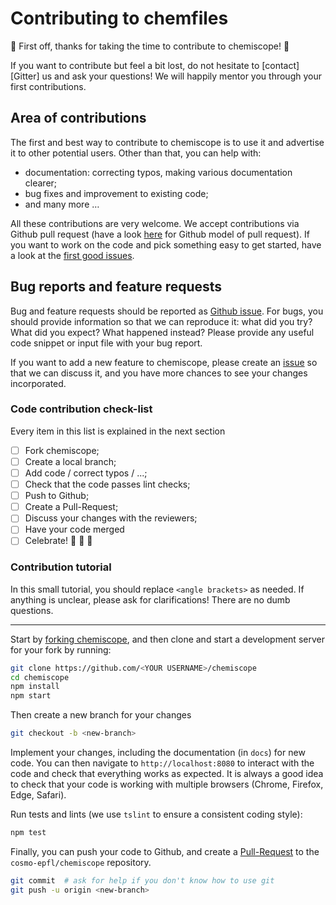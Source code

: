 # Contributing to chemfiles

:tada: First off, thanks for taking the time to contribute to chemiscope! :tada:

If you want to contribute but feel a bit lost, do not hesitate to
[contact][Gitter] us and ask your questions! We will happily mentor you through
your first contributions.

## Area of contributions

The first and best way to contribute to chemiscope is to use it and advertise it
to other potential users. Other than that, you can help with:

- documentation: correcting typos, making various documentation clearer;
- bug fixes and improvement to existing code;
- and many more …

All these contributions are very welcome. We accept contributions via Github
pull request (have a look [here][PR] for Github model of pull request). If you
want to work on the code and pick something easy to get started, have a look at
the [first good issues][easy-issues].


## Bug reports and feature requests

Bug and feature requests should be reported as [Github issue][issue]. For bugs,
you should provide information so that we can reproduce it: what did you try?
What did you expect? What happened instead? Please provide any useful code
snippet or input file with your bug report.

If you want to add a new feature to chemiscope, please create an [issue] so that
we can discuss it, and you have more chances to see your changes incorporated.

### Code contribution check-list

Every item in this list is explained in the next section

- [ ] Fork chemiscope;
- [ ] Create a local branch;
- [ ] Add code / correct typos / ...;
- [ ] Check that the code passes lint checks;
- [ ] Push to Github;
- [ ] Create a Pull-Request;
- [ ] Discuss your changes with the reviewers;
- [ ] Have your code merged
- [ ] Celebrate! :tada: :cake: :tada:

### Contribution tutorial

In this small tutorial, you should replace `<angle brackets>` as needed. If
anything is unclear, please ask for clarifications! There are no dumb questions.

---

Start by [forking chemiscope][fork], and then clone and start a development
server for your fork by running:

```bash
git clone https://github.com/<YOUR USERNAME>/chemiscope
cd chemiscope
npm install
npm start
```

Then create a new branch for your changes

```bash
git checkout -b <new-branch>
```

Implement your changes, including the documentation (in `docs`) for new code.
You can then navigate to `http://localhost:8080` to interact with the code and
check that everything works as expected. It is always a good idea to check that
your code is working with multiple browsers (Chrome, Firefox, Edge, Safari).

Run tests and lints (we use `tslint` to ensure a consistent coding style):

```bash
npm test
```

Finally, you can push your code to Github, and create a [Pull-Request][PR] to
the `cosmo-epfl/chemiscope` repository.

```bash
git commit  # ask for help if you don't know how to use git
git push -u origin <new-branch>
```

[PR]: https://help.github.com/articles/using-pull-requests/
[easy-issues]: https://github.com/cosmo-epfl/chemiscope/issues?q=is%3Aissue+is%3Aopen+label%3A%22good+first+issue%22
[fork]: https://help.github.com/articles/fork-a-repo/
[issue]: https://github.com/cosmo-epfl/chemiscope/issues/new
